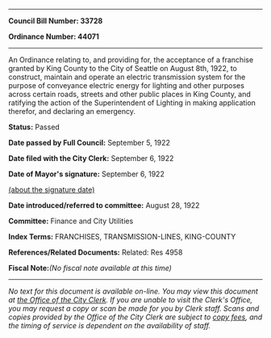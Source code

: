

********

**Council Bill Number: 33728**
   
**Ordinance Number: 44071**
********

 An Ordinance relating to, and providing for, the acceptance of a franchise granted by King County to the City of Seattle on August 8th, 1922, to construct, maintain and operate an electric transmission system for the purpose of conveyance electric energy for lighting and other purposes across certain roads, streets and other public places in King County, and ratifying the action of the Superintendent of Lighting in making application therefor, and declaring an emergency.

**Status:** Passed
   
**Date passed by Full Council:** September 5, 1922
   
**Date filed with the City Clerk:** September 6, 1922
   
**Date of Mayor's signature:** September 6, 1922
   
[(about the signature date)](/~public/approvaldate.htm)
   
   
   
**Date introduced/referred to committee:** August 28, 1922
   
**Committee:** Finance and City Utilities
   
   
**Index Terms:** FRANCHISES, TRANSMISSION-LINES, KING-COUNTY

**References/Related Documents:** Related: Res 4958

**Fiscal Note:**_(No fiscal note available at this time)_
********

_No text for this document is available on-line. You may view this document at [the Office of the City Clerk](http://www.seattle.gov/leg/clerk/contactUs.htm). If you are unable to visit the Clerk's Office, you may request a copy or scan be made for you by Clerk staff. Scans and copies provided by the Office of the City Clerk are subject to [copy fees](http://clerk.seattle.gov/~public/clerkfees.htm), and the timing of service is dependent on the availability of staff._

